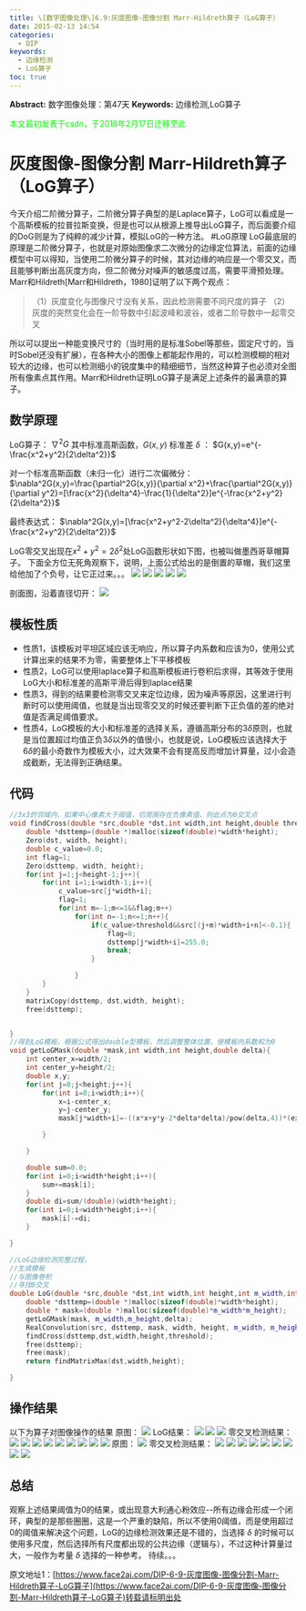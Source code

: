 ```yaml
---
title: \[数字图像处理\]6.9:灰度图像-图像分割 Marr-Hildreth算子（LoG算子）
date: 2015-02-13 14:54
categories:
  - DIP
keywords:
  - 边缘检测
  - LoG算子
toc: true
---
```

**Abstract:** 数字图像处理：第47天
**Keywords:** 边缘检测,LoG算子
<!--more-->
<font color="00FF00">本文最初发表于csdn，于2018年2月17日迁移至此</font>
# 灰度图像-图像分割 Marr-Hildreth算子（LoG算子）
今天介绍二阶微分算子，二阶微分算子典型的是Laplace算子，LoG可以看成是一个高斯模板的拉普拉斯变换，但是也可以从根源上推导出LoG算子，而后面要介绍的DoG则是为了纯粹的减少计算，模拟LoG的一种方法。
#LoG原理
LoG最底层的原理是二阶微分算子，也就是对原始图像求二次微分的边缘定位算法，前面的边缘模型中可以得知，当使用二阶微分算子的时候，其对边缘的响应是一个零交叉，而且能够判断出高灰度方向，但二阶微分对噪声的敏感度过高，需要平滑预处理。
Marr和Hildreth\[Marr和Hildreth，1980\]证明了以下两个观点：
>（1）灰度变化与图像尺寸没有关系，因此检测需要不同尺度的算子
>（2）灰度的突然变化会在一阶导数中引起波峰和波谷，或者二阶导数中一起零交叉

所以可以提出一种能变换尺寸的（当时用的是标准Sobel等那些，固定尺寸的，当时Sobel还没有扩展），在各种大小的图像上都能起作用的，可以检测模糊的相对较大的边缘，也可以检测细小的锐度集中的精细细节，当然这种算子也必须对全图所有像素点其作用。Marr和Hildreth证明LoG算子是满足上述条件的最满意的算子。
## 数学原理
LoG算子： $\nabla^2G$
其中标准高斯函数，$G(x,y)$ 标准差 $\delta$ ：
$G(x,y)=e^{-\frac{x^2+y^2}{2\delta^2}}$

对一个标准高斯函数（未归一化）进行二次偏微分：
$\nabla^2G(x,y)=\frac{\partial^2G(x,y)}{\partial x^2}+\frac{\partial^2G(x,y)}{\partial y^2}=[\frac{x^2}{\delta^4}-\frac{1}{\delta^2}]e^{-\frac{x^2+y^2}{2\delta^2}}$

最终表达式：
$\nabla^2G(x,y)=[\frac{x^2+y^2-2\delta^2}{\delta^4}]e^{-\frac{x^2+y^2}{2\delta^2}}$

LoG零交叉出现在$x^2+y^2=2\delta^2$处LoG函数形状如下图，也被叫做墨西哥草帽算子。
下面全方位无死角观察下，说明，上面公式给出的是倒置的草帽，我们这里给他加了个负号，让它正过来。。。
![](https://tony4ai-1251394096.cos.ap-hongkong.myqcloud.com/blog_images/DIP-6-9-灰度图像-图像分割-Marr-Hildreth算子-LoG算子/20150213141425740.jpeg)
![](https://tony4ai-1251394096.cos.ap-hongkong.myqcloud.com/blog_images/DIP-6-9-灰度图像-图像分割-Marr-Hildreth算子-LoG算子/20150213141437643.jpeg)
![](https://tony4ai-1251394096.cos.ap-hongkong.myqcloud.com/blog_images/DIP-6-9-灰度图像-图像分割-Marr-Hildreth算子-LoG算子/20150213141457330.jpeg)
![](https://tony4ai-1251394096.cos.ap-hongkong.myqcloud.com/blog_images/DIP-6-9-灰度图像-图像分割-Marr-Hildreth算子-LoG算子/20150213141500422.jpeg)
![](https://tony4ai-1251394096.cos.ap-hongkong.myqcloud.com/blog_images/DIP-6-9-灰度图像-图像分割-Marr-Hildreth算子-LoG算子/20150213141836448.png)

剖面图，沿着直径切开：
![](https://tony4ai-1251394096.cos.ap-hongkong.myqcloud.com/blog_images/DIP-6-9-灰度图像-图像分割-Marr-Hildreth算子-LoG算子/20150213141953980.jpeg)


## 模板性质

- 性质1，该模板对平坦区域应该无响应，所以算子内系数和应该为0，使用公式计算出来的结果不为零，需要整体上下平移模板
- 性质2，LoG可以使用laplace算子和高斯模板进行卷积后求得，其等效于使用LoG大小和标准差的高斯平滑后得到laplace结果
- 性质3，得到的结果要检测零交叉来定位边缘，因为噪声等原因，这里进行判断时可以使用阈值，也就是当出现零交叉的时候还要判断下正负值的差的绝对值是否满足阈值要求。
- 性质4，LoG模板的大小和标准差的选择关系，遵循高斯分布的$3\delta$原则，也就是当位置超过均值正负$3\delta$以外的值很小，也就是说，LoG模板应该选择大于$6\delta$的最小奇数作为模板大小，过大效果不会有提高反而增加计算量，过小会造成截断，无法得到正确结果。

## 代码
```c++
//3x3的邻域内，如果中心像素大于阈值，切周围存在负像素值，则此点为0交叉点
void findCross(double *src,double *dst,int width,int height,double threshold){
    double *dsttemp=(double *)malloc(sizeof(double)*width*height);
    Zero(dst, width, height);
    double c_value=0.0;
    int flag=1;
    Zero(dsttemp, width, height);
    for(int j=1;j<height-1;j++){
        for(int i=1;i<width-1;i++){
            c_value=src[j*width+i];
            flag=1;
            for(int m=-1;m<=1&&flag;m++)
                for(int n=-1;n<=1;n++){
                    if(c_value>threshold&&src[(j+m)*width+i+n]<-0.1){
                        flag=0;
                        dsttemp[j*width+i]=255.0;
                        break;
                    }

                }
        }
    }
    matrixCopy(dsttemp, dst,width, height);
    free(dsttemp);


}
//得到LoG模板，根据公式得出double型模板，然后调整整体位置，使模板内系数和为0
void getLoGMask(double *mask,int width,int height,double delta){
    int center_x=width/2;
    int center_y=height/2;
    double x,y;
    for(int j=0;j<height;j++){
        for(int i=0;i<width;i++){
            x=i-center_x;
            y=j-center_y;
            mask[j*width+i]=-((x*x+y*y-2*delta*delta)/pow(delta,4))*(exp(-(x*x+y*y)/(2*delta*delta)));

        }

    }

    double sum=0.0;
    for(int i=0;i<width*height;i++){
        sum+=mask[i];
    }
    double di=sum/(double)(width*height);
    for(int i=0;i<width*height;i++){
        mask[i]-=di;
    }

}

//LoG边缘检测完整过程，
//生成模板
//与图像卷积
//寻找0交叉
double LoG(double *src,double *dst,int width,int height,int m_width,int m_height,double delta,double threshold){
    double *dsttemp=(double *)malloc(sizeof(double)*width*height);
    double * mask=(double *)malloc(sizeof(double)*m_width*m_height);
    getLoGMask(mask, m_width,m_height,delta);
    RealConvolution(src, dsttemp, mask, width, height, m_width, m_height);
    findCross(dsttemp,dst,width,height,threshold);
    free(dsttemp);
    free(mask);
    return findMatrixMax(dst,width,height);

}
```
## 操作结果
以下为算子对图像操作的结果
原图：
![](https://tony4ai-1251394096.cos.ap-hongkong.myqcloud.com/blog_images/DIP-6-9-灰度图像-图像分割-Marr-Hildreth算子-LoG算子/20150213143510422.jpeg)
LoG结果：
![](https://tony4ai-1251394096.cos.ap-hongkong.myqcloud.com/blog_images/DIP-6-9-灰度图像-图像分割-Marr-Hildreth算子-LoG算子/20150213143608329.jpeg)
![](https://tony4ai-1251394096.cos.ap-hongkong.myqcloud.com/blog_images/DIP-6-9-灰度图像-图像分割-Marr-Hildreth算子-LoG算子/20150213143634270.jpeg)
![](https://tony4ai-1251394096.cos.ap-hongkong.myqcloud.com/blog_images/DIP-6-9-灰度图像-图像分割-Marr-Hildreth算子-LoG算子/20150213143636534.jpeg)
零交叉检测结果：
![](https://tony4ai-1251394096.cos.ap-hongkong.myqcloud.com/blog_images/DIP-6-9-灰度图像-图像分割-Marr-Hildreth算子-LoG算子/20150213143746139.jpeg)
![](https://tony4ai-1251394096.cos.ap-hongkong.myqcloud.com/blog_images/DIP-6-9-灰度图像-图像分割-Marr-Hildreth算子-LoG算子/20150213143755125.jpeg)
![](https://tony4ai-1251394096.cos.ap-hongkong.myqcloud.com/blog_images/DIP-6-9-灰度图像-图像分割-Marr-Hildreth算子-LoG算子/20150213143757233.jpeg)
![](https://tony4ai-1251394096.cos.ap-hongkong.myqcloud.com/blog_images/DIP-6-9-灰度图像-图像分割-Marr-Hildreth算子-LoG算子/20150213143845063.jpeg)
![](https://tony4ai-1251394096.cos.ap-hongkong.myqcloud.com/blog_images/DIP-6-9-灰度图像-图像分割-Marr-Hildreth算子-LoG算子/20150213143855281.jpeg)
![](https://tony4ai-1251394096.cos.ap-hongkong.myqcloud.com/blog_images/DIP-6-9-灰度图像-图像分割-Marr-Hildreth算子-LoG算子/20150213143913782.jpeg)
![](https://tony4ai-1251394096.cos.ap-hongkong.myqcloud.com/blog_images/DIP-6-9-灰度图像-图像分割-Marr-Hildreth算子-LoG算子/20150213143937744.jpeg)
![](https://tony4ai-1251394096.cos.ap-hongkong.myqcloud.com/blog_images/DIP-6-9-灰度图像-图像分割-Marr-Hildreth算子-LoG算子/20150213143946979.jpeg)
![](https://tony4ai-1251394096.cos.ap-hongkong.myqcloud.com/blog_images/DIP-6-9-灰度图像-图像分割-Marr-Hildreth算子-LoG算子/20150213143957915.jpeg)
原图：
![](https://tony4ai-1251394096.cos.ap-hongkong.myqcloud.com/blog_images/DIP-6-9-灰度图像-图像分割-Marr-Hildreth算子-LoG算子/20150213144038067.jpeg)
零交叉检测结果：
![](https://tony4ai-1251394096.cos.ap-hongkong.myqcloud.com/blog_images/DIP-6-9-灰度图像-图像分割-Marr-Hildreth算子-LoG算子/20150213144208656.jpeg)
![](https://tony4ai-1251394096.cos.ap-hongkong.myqcloud.com/blog_images/DIP-6-9-灰度图像-图像分割-Marr-Hildreth算子-LoG算子/20150213144224755.jpeg)
![](https://tony4ai-1251394096.cos.ap-hongkong.myqcloud.com/blog_images/DIP-6-9-灰度图像-图像分割-Marr-Hildreth算子-LoG算子/20150213144240355.jpeg)
![](https://tony4ai-1251394096.cos.ap-hongkong.myqcloud.com/blog_images/DIP-6-9-灰度图像-图像分割-Marr-Hildreth算子-LoG算子/20150213144127831.jpeg)
![](https://tony4ai-1251394096.cos.ap-hongkong.myqcloud.com/blog_images/DIP-6-9-灰度图像-图像分割-Marr-Hildreth算子-LoG算子/20150213144129815.jpeg)
![](https://tony4ai-1251394096.cos.ap-hongkong.myqcloud.com/blog_images/DIP-6-9-灰度图像-图像分割-Marr-Hildreth算子-LoG算子/20150213144142357.jpeg)
![](https://tony4ai-1251394096.cos.ap-hongkong.myqcloud.com/blog_images/DIP-6-9-灰度图像-图像分割-Marr-Hildreth算子-LoG算子/20150213144320307.jpeg)
![](https://tony4ai-1251394096.cos.ap-hongkong.myqcloud.com/blog_images/DIP-6-9-灰度图像-图像分割-Marr-Hildreth算子-LoG算子/20150213144347638.jpeg)
![](https://tony4ai-1251394096.cos.ap-hongkong.myqcloud.com/blog_images/DIP-6-9-灰度图像-图像分割-Marr-Hildreth算子-LoG算子/20150213144400274.jpeg)



## 总结
观察上述结果阈值为0的结果，或出现意大利通心粉效应--所有边缘会形成一个闭环，典型的是那些圈圈，这是一个严重的缺陷，所以不使用0阈值，而是使用超过0的阈值来解决这个问题，LoG的边缘检测效果还是不错的，当选择 $\delta$ 的时候可以使用多尺度，然后选择所有尺度都出现的公共边缘（逻辑与），不过这种计算量过大，一般作为考量 $\delta$ 选择的一种参考。
待续。。。





原文地址1：[https://www.face2ai.com/DIP-6-9-灰度图像-图像分割-Marr-Hildreth算子-LoG算子](https://www.face2ai.com/DIP-6-9-灰度图像-图像分割-Marr-Hildreth算子-LoG算子)转载请标明出处

